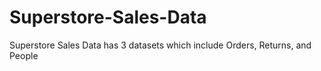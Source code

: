 # Superstore-Sales-Data
Superstore Sales Data has 3 datasets which include Orders, Returns, and People
